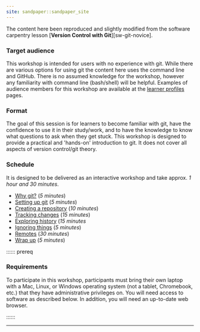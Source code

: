 ```yaml
---
site: sandpaper::sandpaper_site
---
```


The content here been reproduced and slightly modified from the software carpentry lesson [**Version Control with Git**][sw-git-novice].

### Target audience

This workshop is intended for users with no experience with git. 
While there are various options for using git the content here uses the command line and GitHub.
There is no assumed knowledge for the workshop, however any familiarity with command line (bash/shell) will be helpful.
Examples of audience members for this workshop are available at the [learner profiles](profiles.html) pages.

### Format

The goal of this session is for learners to become familiar with git, have the confidence to use it in their study/work, and to have the knowledge to know what questions to ask when they get stuck.
This workshop is designed to provide a practical and 'hands-on' introduction to git. 
It does not cover all aspects of version control/git theory.

### Schedule

It is designed to be delivered as an interactive workshop and take approx. *1 hour and 30 minutes*.

<!--
| Time       | Contents              |
|-----------:|:----------------------|
| 5 minutes  | Why git?              |
| 5 minutes  | Setting up git        |
| 10 minutes | Creating a repository |
| 15 minutes | Tracking changes      |
| 15 minutes | Exploring history     |
| 5 minutes  | Ignoring things       |
| 30 minutes | Remotes               |
| 5 minutes  | Wrap up               |
-->

- [Why git?](01-basics.html) (*5 minutes*)
- [Setting up git](02-setup.html) (*5 minutes*)
- [Creating a repository](03-create.html) (*10 minutes*)
- [Tracking changes](04-changes.html) (*15 minutes*)
- [Exploring history](05-history.html) (*15 minutes*
- [Ignoring things](06-ignore.html) (*5 minutes*)
- [Remotes](07-remotes.html) (*30 minutes*)
- [Wrap up](08-wrapup.html) (*5 minutes*)

:::::: prereq

### Requirements

To participate in this workshop, participants must bring their own laptop with a Mac, Linux, or Windows operating system (not a tablet, Chromebook, etc.) that they have administrative privileges on. You will need access to software as described below. In addition, you will need an up-to-date web browser.

:::::: 

---
